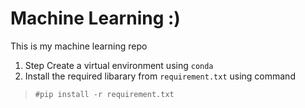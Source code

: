 # Machine Learning :)
This is my machine learning repo

1. Step 
    Create a virtual environment using
    ```conda ```
2. Install the required libarary from ``` requirement.txt ``` using command   
> ```#pip install -r requirement.txt```
